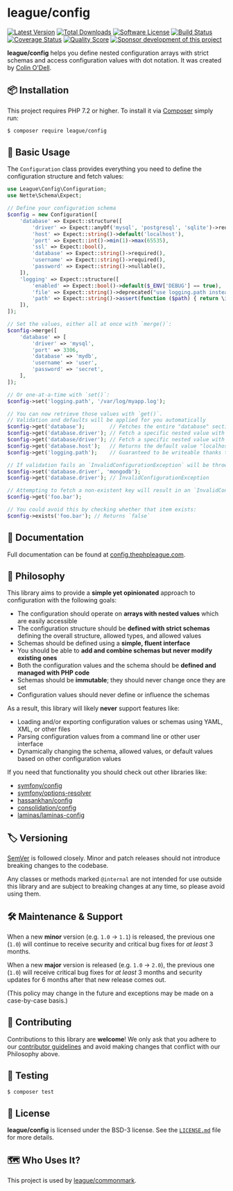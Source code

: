 # league/config

[![Latest Version](https://img.shields.io/packagist/v/league/config.svg?style=flat-square)](https://packagist.org/packages/league/config)
[![Total Downloads](https://img.shields.io/packagist/dt/league/config.svg?style=flat-square)](https://packagist.org/packages/league/config)
[![Software License](https://img.shields.io/badge/License-BSD--3-brightgreen.svg?style=flat-square)](LICENSE)
[![Build Status](https://img.shields.io/github/workflow/status/thephpleague/config/Tests/main.svg?style=flat-square)](https://github.com/thephpleague/config/actions?query=workflow%3ATests+branch%3Amain)
[![Coverage Status](https://img.shields.io/scrutinizer/coverage/g/thephpleague/config.svg?style=flat-square)](https://scrutinizer-ci.com/g/thephpleague/config/code-structure)
[![Quality Score](https://img.shields.io/scrutinizer/g/thephpleague/config.svg?style=flat-square)](https://scrutinizer-ci.com/g/thephpleague/config)
[![Sponsor development of this project](https://img.shields.io/badge/sponsor%20this%20package-%E2%9D%A4-ff69b4.svg?style=flat-square)](https://www.colinodell.com/sponsor)

**league/config** helps you define nested configuration arrays with strict schemas and access configuration values with dot notation.  It was created by [Colin O'Dell][@colinodell].

## 📦 Installation

This project requires PHP 7.2 or higher.  To install it via [Composer] simply run:

``` bash
$ composer require league/config
```

## 🧰️ Basic Usage

The `Configuration` class provides everything you need to define the configuration structure and fetch values:

```php
use League\Config\Configuration;
use Nette\Schema\Expect;

// Define your configuration schema
$config = new Configuration([
    'database' => Expect::structure([
        'driver' => Expect::anyOf('mysql', 'postgresql', 'sqlite')->required(),
        'host' => Expect::string()->default('localhost'),
        'port' => Expect::int()->min(1)->max(65535),
        'ssl' => Expect::bool(),
        'database' => Expect::string()->required(),
        'username' => Expect::string()->required(),
        'password' => Expect::string()->nullable(),
    ]),
    'logging' => Expect::structure([
        'enabled' => Expect::bool()->default($_ENV['DEBUG'] == true),
        'file' => Expect::string()->deprecated("use logging.path instead"),
        'path' => Expect::string()->assert(function ($path) { return \is_writeable($path); })->required(),
    ]),
]);

// Set the values, either all at once with `merge()`:
$config->merge([
    'database' => [
        'driver' => 'mysql',
        'port' => 3306,
        'database' => 'mydb',
        'username' => 'user',
        'password' => 'secret',
    ],
]);

// Or one-at-a-time with `set()`:
$config->set('logging.path', '/var/log/myapp.log');

// You can now retrieve those values with `get()`.
// Validation and defaults will be applied for you automatically
$config->get('database');        // Fetches the entire "database" section as an array
$config->get('database.driver'); // Fetch a specific nested value with dot notation
$config->get('database/driver'); // Fetch a specific nested value with slash notation
$config->get('database.host');   // Returns the default value "localhost"
$config->get('logging.path');    // Guaranteed to be writeable thanks to the assertion in the schema

// If validation fails an `InvalidConfigurationException` will be thrown:
$config->set('database.driver', 'mongodb');
$config->get('database.driver'); // InvalidConfigurationException

// Attempting to fetch a non-existent key will result in an `InvalidConfigurationException`
$config->get('foo.bar');

// You could avoid this by checking whether that item exists:
$config->exists('foo.bar'); // Returns `false`
```

## 📓 Documentation

Full documentation can be found at [config.thephpleague.com][docs].

## 💭 Philosophy

This library aims to provide a **simple yet opinionated** approach to configuration with the following goals:

- The configuration should operate on **arrays with nested values** which are easily accessible
- The configuration structure should be **defined with strict schemas** defining the overall structure, allowed types, and allowed values
- Schemas should be defined using a **simple, fluent interface**
- You should be able to **add and combine schemas but never modify existing ones**
- Both the configuration values and the schema should be **defined and managed with PHP code**
- Schemas should be **immutable**; they should never change once they are set
- Configuration values should never define or influence the schemas

As a result, this library will likely **never** support features like:

- Loading and/or exporting configuration values or schemas using YAML, XML, or other files
- Parsing configuration values from a command line or other user interface
- Dynamically changing the schema, allowed values, or default values based on other configuration values

If you need that functionality you should check out other libraries like:

- [symfony/config]
- [symfony/options-resolver]
- [hassankhan/config]
- [consolidation/config]
- [laminas/laminas-config]

## 🏷️ Versioning

[SemVer](http://semver.org/) is followed closely. Minor and patch releases should not introduce breaking changes to the codebase.

Any classes or methods marked `@internal` are not intended for use outside this library and are subject to breaking changes at any time, so please avoid using them.

## 🛠️ Maintenance & Support

When a new **minor** version (e.g. `1.0` -> `1.1`) is released, the previous one (`1.0`) will continue to receive security and critical bug fixes for *at least* 3 months.

When a new **major** version is released (e.g. `1.0` -> `2.0`), the previous one (`1.0`) will receive critical bug fixes for *at least* 3 months and security updates for 6 months after that new release comes out.

(This policy may change in the future and exceptions may be made on a case-by-case basis.)

## 👷‍️ Contributing

Contributions to this library are **welcome**! We only ask that you adhere to our [contributor guidelines] and avoid making changes that conflict with our Philosophy above.

## 🧪 Testing

``` bash
$ composer test
```

## 📄 License

**league/config** is licensed under the BSD-3 license.  See the [`LICENSE.md`][license] file for more details.

## 🗺️  Who Uses It?

This project is used by [league/commonmark][league-commonmark].

[docs]: https://config.thephpleague.com/
[@colinodell]: https://www.twitter.com/colinodell
[Composer]: https://getcomposer.org/
[PHP League]: https://thephpleague.com
[symfony/config]: https://symfony.com/doc/current/components/config.html
[symfony/options-resolver]: https://symfony.com/doc/current/components/options_resolver.html
[hassankhan/config]: https://github.com/hassankhan/config
[consolidation/config]: https://github.com/consolidation/config
[laminas/laminas-config]: https://docs.laminas.dev/laminas-config/
[contributor guidelines]: https://github.com/thephpleague/config/blob/main/.github/CONTRIBUTING.md
[license]: https://github.com/thephpleague/config/blob/main/LICENSE.md
[league-commonmark]: https://commonmark.thephpleague.com
